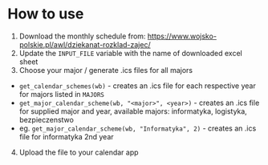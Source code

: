 # How to use

1. Download the monthly schedule from: https://www.wojsko-polskie.pl/awl/dziekanat-rozklad-zajec/
2. Update the `INPUT_FILE` variable with the name of downloaded excel sheet
3. Choose your major / generate .ics files for all majors

- `get_calendar_schemes(wb)` - creates an .ics file for each respective year for majors listed in `MAJORS`
- `get_major_calendar_scheme(wb, "<major>", <year>)` - creates an .ics file for supplied major and year, available majors: informatyka, logistyka, bezpieczenstwo
- eg. `get_major_calendar_scheme(wb, "Informatyka", 2)` - creates an .ics file for informatyka 2nd year 

4. Upload the file to your calendar app
